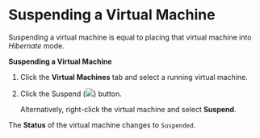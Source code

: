 # Suspending a Virtual Machine

Suspending a virtual machine is equal to placing that virtual machine into *Hibernate* mode.

**Suspending a Virtual Machine**

1. Click the **Virtual Machines** tab and select a running virtual machine.

2. Click the Suspend (![](images/5036.png)) button.

    Alternatively, right-click the virtual machine and select **Suspend**.

The **Status** of the virtual machine changes to `Suspended`.

